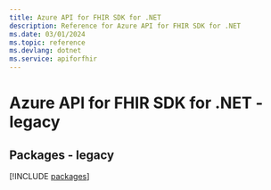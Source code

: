 ```yaml
---
title: Azure API for FHIR SDK for .NET
description: Reference for Azure API for FHIR SDK for .NET
ms.date: 03/01/2024
ms.topic: reference
ms.devlang: dotnet
ms.service: apiforfhir
---
```

# Azure API for FHIR SDK for .NET - legacy
## Packages - legacy
[!INCLUDE [packages](api-for-fhir-index.md)]